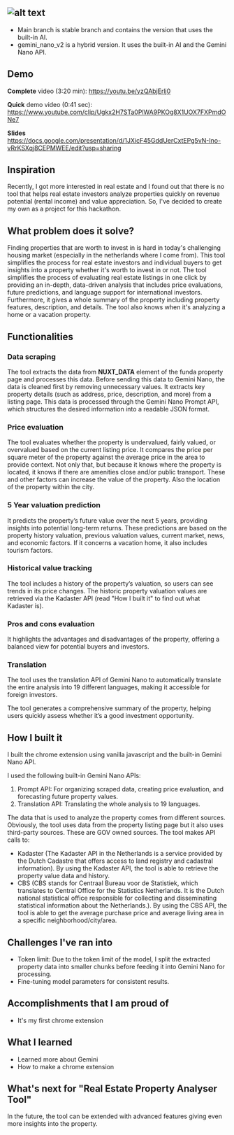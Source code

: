 ![alt text](https://i.ibb.co/BGVG7w5/Real-Estate-Property-Analyzer.jpg)
---
- Main branch is stable branch and contains the version that uses the built-in AI.
- gemini_nano_v2 is a hybrid version. It uses the built-in AI and the Gemini Nano API.

## Demo
**Complete** video (3:20 min): 
https://youtu.be/yzQAbjErlj0

**Quick** demo video (0:41 sec): https://www.youtube.com/clip/Ugkx2H7STa0PlWA9PKOg8X1UOX7FXPmdONe7

**Slides**
https://docs.google.com/presentation/d/1JXicF45GddUerCxtEPg5vN-Ino-vRrKSXqj8CEPMWEE/edit?usp=sharing

## Inspiration
Recently, I got more interested in real estate and I found out that there is no tool that helps real estate investors analyze properties quickly on revenue potential (rental income) and value appreciation. So, I've decided to create my own as a project for this hackathon.

## What problem does it solve?
Finding properties that are worth to invest in is hard in today's challenging housing market (especially in the netherlands where I come from). This tool simplifies the process for real estate investors and individual buyers to get insights into a property whether it's worth to invest in or not. The tool simplifies the process of evaluating real estate listings in one click by providing an in-depth, data-driven analysis that includes price evaluations, future predictions, and language support for international investors. Furthermore, it gives a whole summary of the property including property features, description, and details. The tool also knows when it's analyzing a home or a vacation property.

## Functionalities
### Data scraping
The tool extracts the data from __NUXT_DATA__ element of the funda property page and processes this data. Before sending this data to Gemini Nano, the data is cleaned first by removing unnecessary values.
It extracts key property details (such as address, price, description, and more) from a listing page. This data is processed through the Gemini Nano Prompt API, which structures the desired information into a readable JSON format.

### Price evaluation
The tool evaluates whether the property is undervalued, fairly valued, or overvalued based on the current listing price. It compares the price per square meter of the property against the average price in the area to provide context. Not only that, but because it knows where the property is located, it knows if there are amenities close and/or public transport. These and other factors can increase the value of the property. Also the location of the property within the city.

### 5 Year valuation prediction
It predicts the property’s future value over the next 5 years, providing insights into potential long-term returns. These predictions are based on the property history valuation, previous valuation values, current market, news, and economic factors. If it concerns a vacation home, it also includes tourism factors.

### Historical value tracking
The tool includes a history of the property’s valuation, so users can see trends in its price changes. The historic property valuation values are retrieved via the Kadaster API (read "How I built it" to find out what Kadaster is).

### Pros and cons evaluation
It highlights the advantages and disadvantages of the property, offering a balanced view for potential buyers and investors.

### Translation
The tool uses the translation API of Gemini Nano to automatically translate the entire analysis into 19 different languages, making it accessible for foreign investors.

The tool generates a comprehensive summary of the property, helping users quickly assess whether it’s a good investment opportunity.

## How I built it
I built the chrome extension using vanilla javascript and the built-in Gemini Nano API.

I used the following built-in Gemini Nano APIs:
1. Prompt API: For organizing scraped data, creating price evaluation, and forecasting future property values.
2. Translation API: Translating the whole analysis to 19 languages.

The data that is used to analyze the property comes from different sources. Obviously, the tool uses data from the property listing page but it also uses third-party sources. These are GOV owned sources. The tool makes API calls to:
- Kadaster (The Kadaster API in the Netherlands is a service provided by the Dutch Cadastre that offers access to land registry and cadastral information). By using the Kadaster API, the tool is able to retrieve the property value data and history.
- CBS (CBS stands for Centraal Bureau voor de Statistiek, which translates to Central Office for the Statistics Netherlands. It is the Dutch national statistical office responsible for collecting and disseminating statistical information about the Netherlands.). By using the CBS API, the tool is able to get the average purchase price and average living area in a specific neighborhood/city/area.

## Challenges I've ran into
- Token limit: Due to the token limit of the model, I split the extracted property data into smaller chunks before feeding it into Gemini Nano for processing.
- Fine-tuning model parameters for consistent results.

## Accomplishments that I am proud of
- It's my first chrome extension

## What I learned
- Learned more about Gemini
- How to make a chrome extension

## What's next for "Real Estate Property Analyser Tool"
In the future, the tool can be extended with advanced features giving even more insights into the property.
